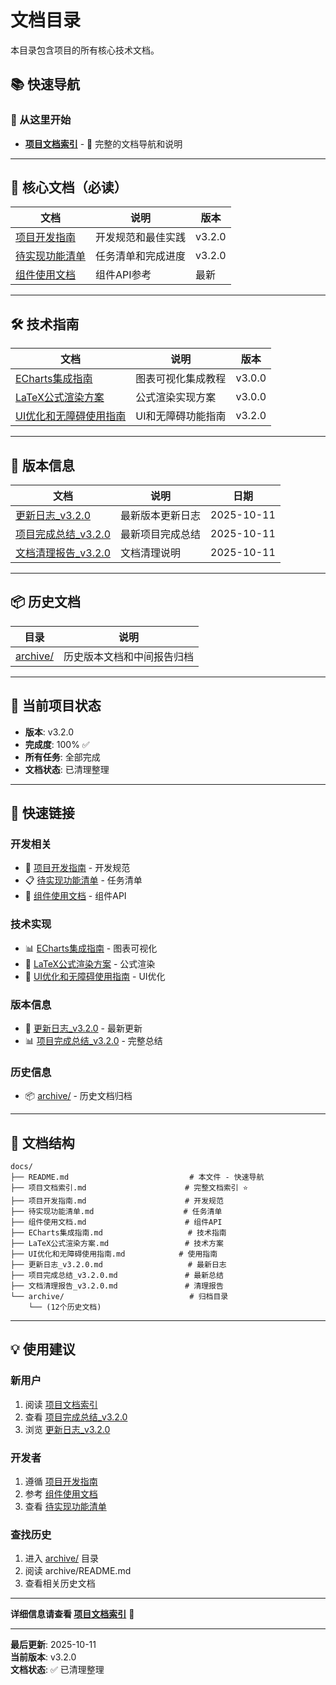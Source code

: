 # 文档目录

本目录包含项目的所有核心技术文档。

## 📚 快速导航

### 🌟 从这里开始
- **[项目文档索引](./项目文档索引.md)** - 📑 完整的文档导航和说明

---

## 📖 核心文档（必读）

| 文档 | 说明 | 版本 |
|------|------|------|
| [项目开发指南](./项目开发指南.md) | 开发规范和最佳实践 | v3.2.0 |
| [待实现功能清单](./待实现功能清单.md) | 任务清单和完成进度 | v3.2.0 |
| [组件使用文档](./组件使用文档.md) | 组件API参考 | 最新 |

---

## 🛠️ 技术指南

| 文档 | 说明 | 版本 |
|------|------|------|
| [ECharts集成指南](./ECharts集成指南.md) | 图表可视化集成教程 | v3.0.0 |
| [LaTeX公式渲染方案](./LaTeX公式渲染方案.md) | 公式渲染实现方案 | v3.0.0 |
| [UI优化和无障碍使用指南](./UI优化和无障碍使用指南.md) | UI和无障碍功能指南 | v3.2.0 |

---

## 📝 版本信息

| 文档 | 说明 | 日期 |
|------|------|------|
| [更新日志_v3.2.0](./更新日志_v3.2.0.md) | 最新版本更新日志 | 2025-10-11 |
| [项目完成总结_v3.2.0](./项目完成总结_v3.2.0.md) | 最新项目完成总结 | 2025-10-11 |
| [文档清理报告_v3.2.0](./文档清理报告_v3.2.0.md) | 文档清理说明 | 2025-10-11 |

---

## 📦 历史文档

| 目录 | 说明 |
|------|------|
| [archive/](./archive/) | 历史版本文档和中间报告归档 |

---

## 🎯 当前项目状态

- **版本**: v3.2.0
- **完成度**: 100% ✅
- **所有任务**: 全部完成
- **文档状态**: 已清理整理

---

## 🚀 快速链接

### 开发相关
- 📖 [项目开发指南](./项目开发指南.md) - 开发规范
- 📋 [待实现功能清单](./待实现功能清单.md) - 任务清单
- 🧩 [组件使用文档](./组件使用文档.md) - 组件API

### 技术实现
- 📊 [ECharts集成指南](./ECharts集成指南.md) - 图表可视化
- 📐 [LaTeX公式渲染方案](./LaTeX公式渲染方案.md) - 公式渲染
- 🎨 [UI优化和无障碍使用指南](./UI优化和无障碍使用指南.md) - UI优化

### 版本信息
- 📝 [更新日志_v3.2.0](./更新日志_v3.2.0.md) - 最新更新
- 📊 [项目完成总结_v3.2.0](./项目完成总结_v3.2.0.md) - 完整总结

### 历史信息
- 📦 [archive/](./archive/) - 历史文档归档

---

## 📐 文档结构

```
docs/
├── README.md                           # 本文件 - 快速导航
├── 项目文档索引.md                      # 完整文档索引 ⭐
├── 项目开发指南.md                      # 开发规范
├── 待实现功能清单.md                    # 任务清单
├── 组件使用文档.md                      # 组件API
├── ECharts集成指南.md                   # 技术指南
├── LaTeX公式渲染方案.md                 # 技术方案
├── UI优化和无障碍使用指南.md            # 使用指南
├── 更新日志_v3.2.0.md                   # 最新日志
├── 项目完成总结_v3.2.0.md               # 最新总结
├── 文档清理报告_v3.2.0.md               # 清理报告
└── archive/                            # 归档目录
    └── (12个历史文档)
```

---

## 💡 使用建议

### 新用户
1. 阅读 [项目文档索引](./项目文档索引.md)
2. 查看 [项目完成总结_v3.2.0](./项目完成总结_v3.2.0.md)
3. 浏览 [更新日志_v3.2.0](./更新日志_v3.2.0.md)

### 开发者
1. 遵循 [项目开发指南](./项目开发指南.md)
2. 参考 [组件使用文档](./组件使用文档.md)
3. 查看 [待实现功能清单](./待实现功能清单.md)

### 查找历史
1. 进入 [archive/](./archive/) 目录
2. 阅读 archive/README.md
3. 查看相关历史文档

---

**详细信息请查看 [项目文档索引](./项目文档索引.md)** 📑

---

**最后更新**: 2025-10-11  
**当前版本**: v3.2.0  
**文档状态**: ✅ 已清理整理
